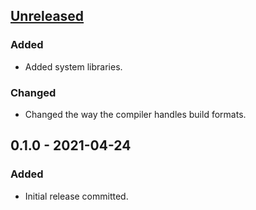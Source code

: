 ## [Unreleased]
### Added
- Added system libraries.

### Changed
- Changed the way the compiler handles build formats.

## 0.1.0 - 2021-04-24
### Added
- Initial release committed.


[Unreleased]: https://github.com/I8087/B/compare/v0.1.0...main
